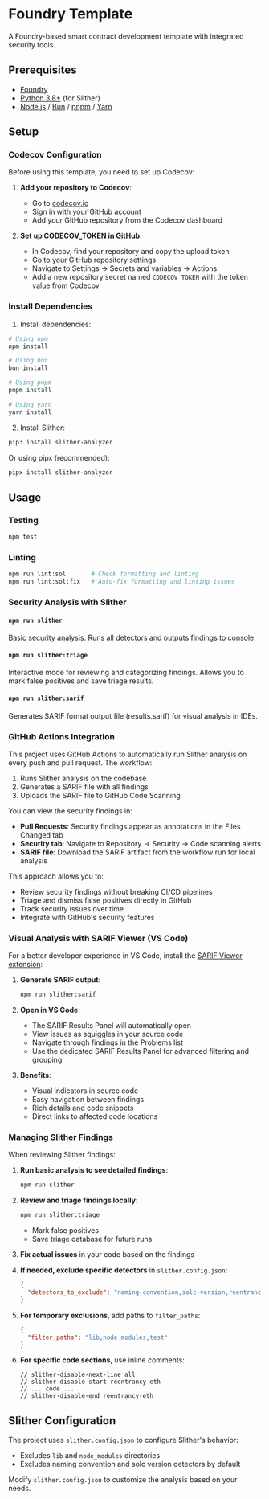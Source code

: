 # Foundry Template

A Foundry-based smart contract development template with integrated security tools.

## Prerequisites

- [Foundry](https://book.getfoundry.sh/getting-started/installation)
- [Python 3.8+](https://www.python.org/downloads/) (for Slither)
- [Node.js](https://nodejs.org/) / [Bun](https://bun.sh/) / [pnpm](https://pnpm.io/) / [Yarn](https://yarnpkg.com/)

## Setup

### Codecov Configuration

Before using this template, you need to set up Codecov:

1. **Add your repository to Codecov**:
   - Go to [codecov.io](https://codecov.io/)
   - Sign in with your GitHub account
   - Add your GitHub repository from the Codecov dashboard

2. **Set up CODECOV_TOKEN in GitHub**:
   - In Codecov, find your repository and copy the upload token
   - Go to your GitHub repository settings
   - Navigate to Settings → Secrets and variables → Actions
   - Add a new repository secret named `CODECOV_TOKEN` with the token value from Codecov

### Install Dependencies

1. Install dependencies:

```bash
# Using npm
npm install

# Using bun
bun install

# Using pnpm
pnpm install

# Using yarn
yarn install
```

2. Install Slither:

```bash
pip3 install slither-analyzer
```

Or using pipx (recommended):

```bash
pipx install slither-analyzer
```

## Usage

### Testing

```bash
npm test
```

### Linting

```bash
npm run lint:sol       # Check formatting and linting
npm run lint:sol:fix   # Auto-fix formatting and linting issues
```

### Security Analysis with Slither

#### `npm run slither`

Basic security analysis. Runs all detectors and outputs findings to console.

#### `npm run slither:triage`

Interactive mode for reviewing and categorizing findings. Allows you to mark false positives and save triage results.

#### `npm run slither:sarif`

Generates SARIF format output file (results.sarif) for visual analysis in IDEs.

### GitHub Actions Integration

This project uses GitHub Actions to automatically run Slither analysis on every push and pull request. The workflow:

1. Runs Slither analysis on the codebase
2. Generates a SARIF file with all findings
3. Uploads the SARIF file to GitHub Code Scanning

You can view the security findings in:

- **Pull Requests**: Security findings appear as annotations in the Files Changed tab
- **Security tab**: Navigate to Repository → Security → Code scanning alerts
- **SARIF file**: Download the SARIF artifact from the workflow run for local analysis

This approach allows you to:

- Review security findings without breaking CI/CD pipelines
- Triage and dismiss false positives directly in GitHub
- Track security issues over time
- Integrate with GitHub's security features

### Visual Analysis with SARIF Viewer (VS Code)

For a better developer experience in VS Code, install the [SARIF Viewer extension](https://marketplace.visualstudio.com/items?itemName=MS-SarifVSCode.sarif-viewer):

1. **Generate SARIF output**:

   ```bash
   npm run slither:sarif
   ```

2. **Open in VS Code**:

   - The SARIF Results Panel will automatically open
   - View issues as squiggles in your source code
   - Navigate through findings in the Problems list
   - Use the dedicated SARIF Results Panel for advanced filtering and grouping

3. **Benefits**:
   - Visual indicators in source code
   - Easy navigation between findings
   - Rich details and code snippets
   - Direct links to affected code locations

### Managing Slither Findings

When reviewing Slither findings:

1. **Run basic analysis to see detailed findings**:

   ```bash
   npm run slither
   ```

2. **Review and triage findings locally**:

   ```bash
   npm run slither:triage
   ```

   - Mark false positives
   - Save triage database for future runs

3. **Fix actual issues** in your code based on the findings

4. **If needed, exclude specific detectors** in `slither.config.json`:

   ```json
   {
     "detectors_to_exclude": "naming-convention,solc-version,reentrancy-benign"
   }
   ```

5. **For temporary exclusions**, add paths to `filter_paths`:

   ```json
   {
     "filter_paths": "lib,node_modules,test"
   }
   ```

6. **For specific code sections**, use inline comments:
   ```solidity
   // slither-disable-next-line all
   // slither-disable-start reentrancy-eth
   // ... code ...
   // slither-disable-end reentrancy-eth
   ```

## Slither Configuration

The project uses `slither.config.json` to configure Slither's behavior:

- Excludes `lib` and `node_modules` directories
- Excludes naming convention and solc version detectors by default

Modify `slither.config.json` to customize the analysis based on your needs.
